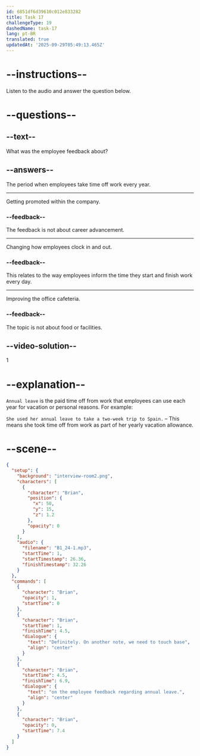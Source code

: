 ```yaml
---
id: 6851df6d39610c012e833282
title: Task 17
challengeType: 19
dashedName: task-17
lang: pt-BR
translated: true
updatedAt: '2025-09-29T05:49:13.465Z'
---
```


<!-- (Audio) Brian: Definitely. On another note, we need to touch base on the employee feedback regarding annual leave. -->

# --instructions--

Listen to the audio and answer the question below.

# --questions--

## --text--

What was the employee feedback about?

## --answers--

The period when employees take time off work every year.

---

Getting promoted within the company.

### --feedback--

The feedback is not about career advancement.

---

Changing how employees clock in and out.

### --feedback--

This relates to the way employees inform the time they start and finish work every day.

---

Improving the office cafeteria.

### --feedback--

The topic is not about food or facilities.

## --video-solution--

1

# --explanation--

`Annual leave` is the paid time off from work that employees can use each year for vacation or personal reasons. For example:

`She used her annual leave to take a two-week trip to Spain.` – This means she took time off from work as part of her yearly vacation allowance.

# --scene--

```json
{
  "setup": {
    "background": "interview-room2.png",
    "characters": [
      {
        "character": "Brian",
        "position": {
          "x": 50,
          "y": 15,
          "z": 1.2
        },
        "opacity": 0
      }
    ],
    "audio": {
      "filename": "B1_24-1.mp3",
      "startTime": 1,
      "startTimestamp": 26.36,
      "finishTimestamp": 32.26
    }
  },
  "commands": [
    {
      "character": "Brian",
      "opacity": 1,
      "startTime": 0
    },
    {
      "character": "Brian",
      "startTime": 1,
      "finishTime": 4.5,
      "dialogue": {
        "text": "Definitely. On another note, we need to touch base",
        "align": "center"
      }
    },
    {
      "character": "Brian",
      "startTime": 4.5,
      "finishTime": 6.9,
      "dialogue": {
        "text": "on the employee feedback regarding annual leave.",
        "align": "center"
      }
    },
    {
      "character": "Brian",
      "opacity": 0,
      "startTime": 7.4
    }
  ]
}
```
